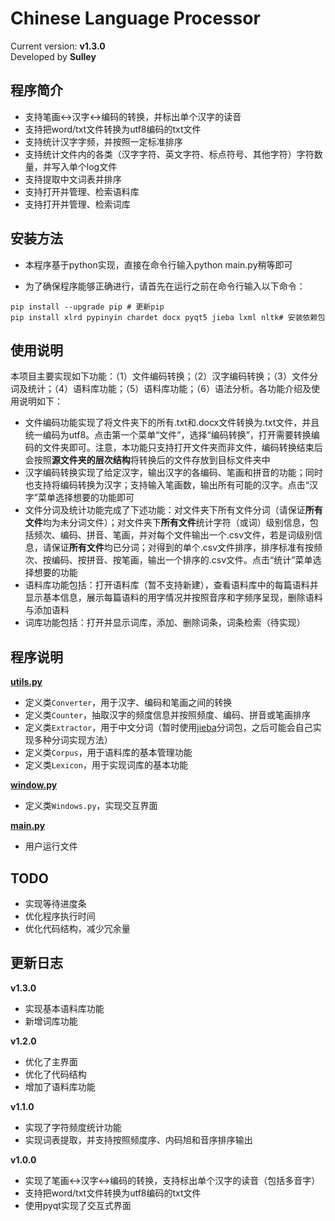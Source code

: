 # Chinese Language Processor
Current version: **v1.3.0**  
Developed by **Sulley**

## 程序简介
- 支持笔画<->汉字<->编码的转换，并标出单个汉字的读音
- 支持把word/txt文件转换为utf8编码的txt文件 
- 支持统计汉字字频，并按照一定标准排序
- 支持统计文件内的各类（汉字字符、英文字符、标点符号、其他字符）字符数量，并写入单个log文件
- 支持提取中文词表并排序
- 支持打开并管理、检索语料库
- 支持打开并管理、检索词库

## 安装方法

- 本程序基于python实现，直接在命令行输入python main.py稍等即可

- 为了确保程序能够正确进行，请首先在运行之前在命令行输入以下命令：

```shell
pip install --upgrade pip # 更新pip
pip install xlrd pypinyin chardet docx pyqt5 jieba lxml nltk# 安装依赖包
```

## 使用说明
本项目主要实现如下功能：（1）文件编码转换；（2）汉字编码转换；（3）文件分词及统计；（4）语料库功能；（5）语料库功能；（6）语法分析。各功能介绍及使用说明如下：
- 文件编码功能实现了将文件夹下的所有.txt和.docx文件转换为.txt文件，并且统一编码为utf8。点击第一个菜单“文件”，选择“编码转换”，打开需要转换编码的文件夹即可。注意，本功能只支持打开文件夹而非文件，编码转换结束后会按照**源文件夹的层次结构**将转换后的文件存放到目标文件夹中
- 汉字编码转换实现了给定汉字，输出汉字的各编码、笔画和拼音的功能；同时也支持将编码转换为汉字；支持输入笔画数，输出所有可能的汉字。点击“汉字”菜单选择想要的功能即可
- 文件分词及统计功能完成了下述功能：对文件夹下所有文件分词（请保证**所有文件**均为未分词文件）；对文件夹下**所有文件**统计字符（或词）级别信息，包括频次、编码、拼音、笔画，并对每个文件输出一个.csv文件，若是词级别信息，请保证**所有文件**均已分词；对得到的单个.csv文件排序，排序标准有按频次、按编码、按拼音、按笔画，输出一个排序的.csv文件。点击“统计”菜单选择想要的功能
- 语料库功能包括：打开语料库（暂不支持新建），查看语料库中的每篇语料并显示基本信息，展示每篇语料的用字情况并按照音序和字频序呈现，删除语料与添加语料
- 词库功能包括：打开并显示词库，添加、删除词条，词条检索（待实现）

## 程序说明
**[utils.py](./utils.py)**
- 定义类`Converter`，用于汉字、编码和笔画之间的转换
- 定义类`Counter`，抽取汉字的频度信息并按照频度、编码、拼音或笔画排序
- 定义类`Extractor`，用于中文分词（暂时使用[jieba](https://github.com/fxsjy/jieba)分词包，之后可能会自己实现多种分词实现方法）
- 定义类`Corpus`，用于语料库的基本管理功能
- 定义类`Lexicon`，用于实现词库的基本功能

**[window.py](./window.py)**
- 定义类`Windows.py`，实现交互界面

**[main.py](./main.py)**
- 用户运行文件

## TODO
- 实现等待进度条
- 优化程序执行时间
- 优化代码结构，减少冗余量

## 更新日志
**v1.3.0**
- 实现基本语料库功能
- 新增词库功能

**v1.2.0**
- 优化了主界面
- 优化了代码结构
- 增加了语料库功能

**v1.1.0**  
- 实现了字符频度统计功能
- 实现词表提取，并支持按照频度序、内码旭和音序排序输出

**v1.0.0**  
- 实现了笔画<->汉字<->编码的转换，支持标出单个汉字的读音（包括多音字）
- 支持把word/txt文件转换为utf8编码的txt文件 
- 使用pyqt实现了交互式界面